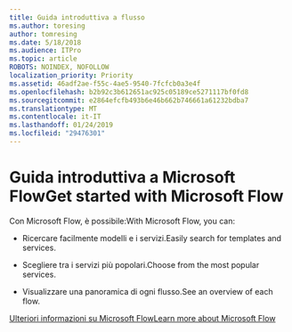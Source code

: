```yaml
---
title: Guida introduttiva a flusso
ms.author: toresing
author: tomresing
ms.date: 5/18/2018
ms.audience: ITPro
ms.topic: article
ROBOTS: NOINDEX, NOFOLLOW
localization_priority: Priority
ms.assetid: 46adf2ae-f55c-4ae5-9540-7fcfcb0a3e4f
ms.openlocfilehash: b2b92c3b612651ac925c05189ce5271117bf0fd8
ms.sourcegitcommit: e2864efcfb493b6e46b662b746661a61232bdba7
ms.translationtype: MT
ms.contentlocale: it-IT
ms.lasthandoff: 01/24/2019
ms.locfileid: "29476301"
---
```

# <a name="get-started-with-microsoft-flow"></a><span data-ttu-id="0fd03-102">Guida introduttiva a Microsoft Flow</span><span class="sxs-lookup"><span data-stu-id="0fd03-102">Get started with Microsoft Flow</span></span>

<span data-ttu-id="0fd03-103">Con Microsoft Flow, è possibile:</span><span class="sxs-lookup"><span data-stu-id="0fd03-103">With Microsoft Flow, you can:</span></span>
  
- <span data-ttu-id="0fd03-104">Ricercare facilmente modelli e i servizi.</span><span class="sxs-lookup"><span data-stu-id="0fd03-104">Easily search for templates and services.</span></span>
    
- <span data-ttu-id="0fd03-105">Scegliere tra i servizi più popolari.</span><span class="sxs-lookup"><span data-stu-id="0fd03-105">Choose from the most popular services.</span></span>
    
- <span data-ttu-id="0fd03-106">Visualizzare una panoramica di ogni flusso.</span><span class="sxs-lookup"><span data-stu-id="0fd03-106">See an overview of each flow.</span></span>
    
[<span data-ttu-id="0fd03-107">Ulteriori informazioni su Microsoft Flow</span><span class="sxs-lookup"><span data-stu-id="0fd03-107">Learn more about Microsoft Flow</span></span>](https://go.microsoft.com/fwlink/?linkid=874446)
  

